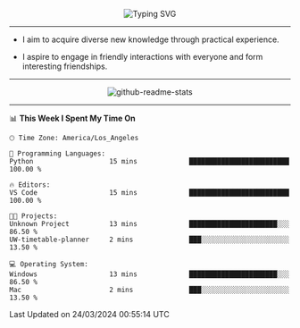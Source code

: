 <p align="center">
  <img src="https://readme-typing-svg.demolab.com?font=Fira+Code&weight=500&size=32&duration=2500&pause=1600&center=true&vCenter=true&random=false&width=1024&height=64&lines=Hi+there+%F0%9F%91%8B;I'm+delighted+you+could+make+it+here+%F0%9F%8E%89;I'm+Harry%2C+a+college+student+still+finding+my+way" alt="Typing SVG" />
</p>


---


- I aim to acquire diverse new knowledge through practical experience.

- I aspire to engage in friendly interactions with everyone and form interesting friendships.


---


<p align="center">
  <img src="https://github-readme-stats.vercel.app/api?username=Harry-Jing&show_icons=true" alt="github-readme-stats"/>
</p>


---

<!--START_SECTION:waka-->
📊 **This Week I Spent My Time On** 

```text
🕑︎ Time Zone: America/Los_Angeles

💬 Programming Languages: 
Python                   15 mins             █████████████████████████   100.00 % 

🔥 Editors: 
VS Code                  15 mins             █████████████████████████   100.00 % 

🐱‍💻 Projects: 
Unknown Project          13 mins             ██████████████████████░░░   86.50 % 
UW-timetable-planner     2 mins              ███░░░░░░░░░░░░░░░░░░░░░░   13.50 % 

💻 Operating System: 
Windows                  13 mins             ██████████████████████░░░   86.50 % 
Mac                      2 mins              ███░░░░░░░░░░░░░░░░░░░░░░   13.50 % 
```


 Last Updated on 24/03/2024 00:55:14 UTC
<!--END_SECTION:waka-->
